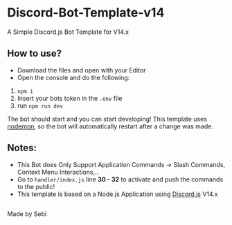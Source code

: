 # Discord-Bot-Template-v14
A Simple Discord.js Bot Template for V14.x

## How to use?

- Download the files and open with your Editor
- Open the console and do the following:

1. ```npm i```
2. Insert your bots token in the ``.env`` file
3. run ```npm run dev```

The bot should start and you can start developing!
This template uses [nodemon](https://www.npmjs.com/package/nodemon), so the bot will automatically restart after a change was made.

## Notes:

- This Bot does Only Support Application Commands -> Slash Commands, Context Menu Interactions,..
- Go to ``handler/index.js`` line **30 - 32** to activate and push the commands to the public!
- This template is based on a Node.js Application using [Discord.js](https://discord.js.org/) V14.x

##

Made by Sebi
